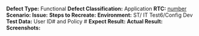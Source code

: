 **Defect Type:** Functional
**Defect Classification:** Application 
**RTC:** [number](urls)
**Scenario:**
**Issue:** 
**Steps to Recreate:**
**Environment:** ST/ IT Test6/Config Dev
**Test Data:** User ID#  and Policy #
**Expect Result:**
**Actual Result:** 
**Screenshots:**	
